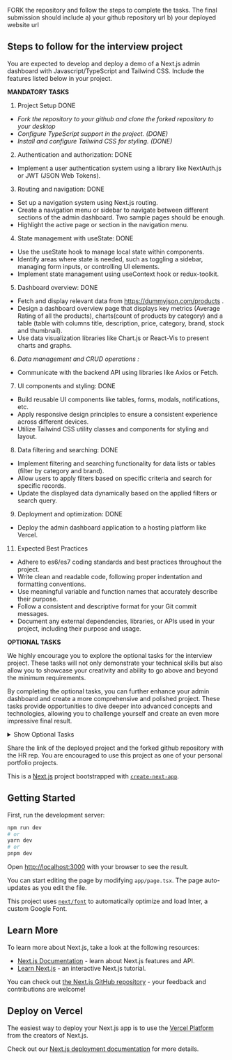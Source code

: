 FORK the repository and follow the steps to complete the tasks. The final submission should include a) your github repository url b) your deployed website url

## Steps to follow for the interview project

You are expected to develop and deploy a demo of a Next.js admin dashboard with Javascript/TypeScript and Tailwind CSS. Include the features listed below in your project. 

**MANDATORY TASKS**

1. Project Setup DONE
- *Fork the repository to your github and clone the forked repository to your desktop*
- *Configure TypeScript support in the project. (DONE)*
- *Install and configure Tailwind CSS for styling. (DONE)*
  
2. Authentication and authorization: DONE
- Implement a user authentication system using a library like NextAuth.js or JWT (JSON Web Tokens).

3. Routing and navigation: DONE
- Set up a navigation system using Next.js routing.
- Create a navigation menu or sidebar to navigate between different sections of the admin dashboard. Two sample pages should be enough.
- Highlight the active page or section in the navigation menu.

4. State management with useState: DONE
- Use the useState hook to manage local state within components.
- Identify areas where state is needed, such as toggling a sidebar, managing form inputs, or controlling UI elements.
- Implement state management using useContext hook or redux-toolkit.

5. Dashboard overview: DONE
- Fetch and display relevant data from https://dummyjson.com/products .
- Design a dashboard overview page that displays key metrics (Average Rating of all the products), charts(count of products by category) and a table (table with columns title, description, price, category, brand, stock and thumbnail).
- Use data visualization libraries like Chart.js or React-Vis to present charts and graphs.

6. *Data management and CRUD operations :*
- Communicate with the backend API using libraries like Axios or Fetch.
  
7. UI components and styling: DONE
- Build reusable UI components like tables, forms, modals, notifications, etc.
- Apply responsive design principles to ensure a consistent experience across different devices.
- Utilize Tailwind CSS utility classes and components for styling and layout.

8. Data filtering and searching: DONE
- Implement filtering and searching functionality for data lists or tables (filter by category and brand).
- Allow users to apply filters based on specific criteria and search for specific records.
- Update the displayed data dynamically based on the applied filters or search query.

9.   Deployment and optimization: DONE
- Deploy the admin dashboard application to a hosting platform like Vercel.

11.   Expected Best Practices
- Adhere to es6/es7 coding standards and best practices throughout the project.
- Write clean and readable code, following proper indentation and formatting conventions.
- Use meaningful variable and function names that accurately describe their purpose.
- Follow a consistent and descriptive format for your Git commit messages.
- Document any external dependencies, libraries, or APIs used in your project, including their purpose and usage.


**OPTIONAL TASKS**

We highly encourage you to explore the optional tasks for the interview project. These tasks will not only demonstrate your technical skills but also allow you to showcase your creativity and ability to go above and beyond the minimum requirements.

By completing the optional tasks, you can further enhance your admin dashboard and create a more comprehensive and polished project. These tasks provide opportunities to dive deeper into advanced concepts and technologies, allowing you to challenge yourself and create an even more impressive final result.
<details>
  <summary>Show Optional Tasks</summary>
  
    Authentication and authorization:
    - *Define different user roles and permissions for accessing different parts of the admin dashboard. (OPTIONAL)*
    - *Restrict access to certain routes or components based on user roles and permissions. (OPTIONAL)*
    
    State management with useState:
    - *Implement state variables and corresponding update functions using useState in the relevant components. (OPTIONAL)*
    
    Data management and CRUD operations:
    - *Create data management pages for entities such as sample users, products, orders, etc. (OPTIONAL)*
    - *Implement CRUD (Create, Read, Update, Delete) functionality for these entities. (OPTIONAL)*
    - *Use forms and input validation to ensure data integrity. (OPTIONAL)*
    
    Theme functionality:
    - *Implement a theme switcher that allows users to switch between light and dark themes. (OPTIONAL)*
    - *Use the useState hook to manage the current theme state. (OPTIONAL)*
    - *Apply different CSS classes or styles based on the selected theme. (OPTIONAL)*
    - *Persist the theme preference in local storage or cookies for a consistent theme across sessions. (OPTION*AL)
    
    Deployment and optimization:
    - *Optimize the application for performance, including code splitting, lazy loading, and caching. (OPTIONAL)*
    - *Implement server-side rendering (SSR) or static site generation (SSG) for improved initial loading speed. (OPTIONAL)*

</details>

Share the link of the deployed project and the forked github repository with the HR rep. You are encouraged to use this project as one of your personal portfolio projects.


This is a [Next.js](https://nextjs.org/) project bootstrapped with [`create-next-app`](https://github.com/vercel/next.js/tree/canary/packages/create-next-app).

## Getting Started

First, run the development server:

```bash
npm run dev
# or
yarn dev
# or
pnpm dev
```

Open [http://localhost:3000](http://localhost:3000) with your browser to see the result.

You can start editing the page by modifying `app/page.tsx`. The page auto-updates as you edit the file.

This project uses [`next/font`](https://nextjs.org/docs/basic-features/font-optimization) to automatically optimize and load Inter, a custom Google Font.

## Learn More

To learn more about Next.js, take a look at the following resources:

- [Next.js Documentation](https://nextjs.org/docs) - learn about Next.js features and API.
- [Learn Next.js](https://nextjs.org/learn) - an interactive Next.js tutorial.

You can check out [the Next.js GitHub repository](https://github.com/vercel/next.js/) - your feedback and contributions are welcome!

## Deploy on Vercel

The easiest way to deploy your Next.js app is to use the [Vercel Platform](https://vercel.com/new?utm_medium=default-template&filter=next.js&utm_source=create-next-app&utm_campaign=create-next-app-readme) from the creators of Next.js.

Check out our [Next.js deployment documentation](https://nextjs.org/docs/deployment) for more details.

